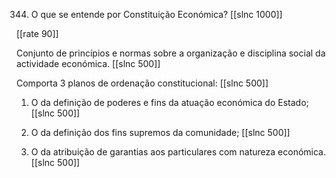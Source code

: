 344. O que se entende por Constituição Económica?
[[slnc 1000]]

[[rate 90]]

Conjunto de princípios e normas sobre a organização e disciplina social da actividade económica.
[[slnc 500]]

Comporta 3 planos de ordenação constitucional:
[[slnc 500]]

1)  O da definição de poderes e fins da atuação económica do Estado; [[slnc 500]]

2)  O da definição dos fins supremos da comunidade; [[slnc 500]]

3)  O da atribuição de garantias aos particulares com natureza económica. [[slnc 500]]
